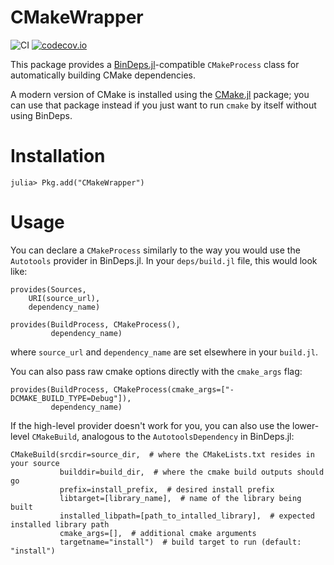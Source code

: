 # CMakeWrapper

![CI](https://github.com/aminya/CMakeWrapper.jl/workflows/CI/badge.svg)
[![codecov.io](http://codecov.io/github/JuliaPackaging/CMakeWrapper.jl/coverage.svg?branch=master)](http://codecov.io/github/JuliaPackaging/CMakeWrapper.jl?branch=master)

This package provides a [BinDeps.jl](https://github.com/JuliaLang/BinDeps.jl)-compatible `CMakeProcess` class for automatically building CMake dependencies.

A modern version of CMake is installed using the [CMake.jl](https://github.com/JuliaPackaging/CMake.jl) package; you can use
that package instead if you just want to run `cmake` by itself without using BinDeps.

# Installation

    julia> Pkg.add("CMakeWrapper")

# Usage

You can declare a `CMakeProcess` similarly to the way you would use the `Autotools` provider in BinDeps.jl. In your `deps/build.jl` file, this would look like:

    provides(Sources,
        URI(source_url),
        dependency_name)

    provides(BuildProcess, CMakeProcess(),
             dependency_name)

where `source_url` and `dependency_name` are set elsewhere in your `build.jl`.

You can also pass raw cmake options directly with the `cmake_args` flag:

    provides(BuildProcess, CMakeProcess(cmake_args=["-DCMAKE_BUILD_TYPE=Debug"]),
             dependency_name)

If the high-level provider doesn't work for you, you can also use the lower-level `CMakeBuild`, analogous to the `AutotoolsDependency` in BinDeps.jl:

    CMakeBuild(srcdir=source_dir,  # where the CMakeLists.txt resides in your source
               builddir=build_dir,  # where the cmake build outputs should go
               prefix=install_prefix,  # desired install prefix
               libtarget=[library_name],  # name of the library being built
               installed_libpath=[path_to_intalled_library],  # expected installed library path
               cmake_args=[],  # additional cmake arguments
               targetname="install")  # build target to run (default: "install")
